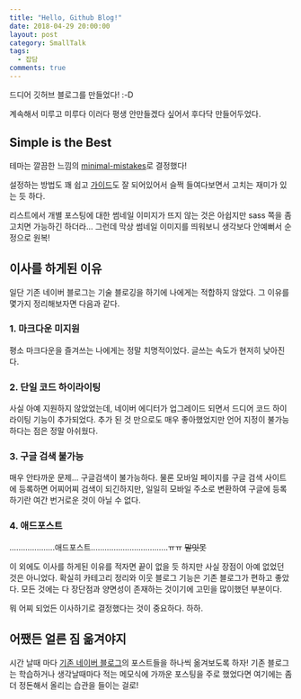 ```yaml
---
title: "Hello, Github Blog!"
date: 2018-04-29 20:00:00
layout: post
category: SmallTalk
tags:
  - 잡담
comments: true
---
```


드디어 깃허브 블로그를 만들었다! :-D

계속해서 미루고 미루다 이러다 평생 안만들겠다 싶어서 후다닥 만들어두었다.

<!-- more -->

## Simple is the Best
테마는 깔끔한 느낌의 [minimal-mistakes](https://github.com/mmistakes/minimal-mistakes)로 결정했다!

설정하는 방법도 꽤 쉽고 [가이드](https://mmistakes.github.io/minimal-mistakes/docs/quick-start-guide)도 잘 되어있어서 슬쩍 들여다보면서 고치는 재미가 있는 듯 하다.

리스트에서 개별 포스팅에 대한 썸네일 이미지가 뜨지 않는 것은 아쉽지만 sass 쪽을 좀 고치면 가능하긴 하더라... 그런데 막상 썸네일 이미지를 띄워보니 생각보다 안예뻐서 순정으로 원복!

## 이사를 하게된 이유
일단 기존 네이버 블로그는 기술 블로깅을 하기에 나에게는 적합하지 않았다. 그 이유를 몇가지 정리해보자면 다음과 같다.

### 1. 마크다운 미지원
평소 마크다운을 즐겨쓰는 나에게는 정말 치명적이었다. 글쓰는 속도가 현저히 낮아진다.

### 2. 단일 코드 하이라이팅
사실 아예 지원하지 않았었는데, 네이버 에디터가 업그레이드 되면서 드디어 코드 하이라이팅 기능이 추가되었다. 추가 된 것 만으로도 매우 좋아했었지만 언어 지정이 불가능하다는 점은 정말 아쉬웠다. 

### 3. 구글 검색 불가능
매우 안타까운 문제... 구글검색이 불가능하다. 물론 모바일 페이지를 구글 검색 사이트에 등록하면 어찌어찌 검색이 되긴하지만, 일일히 모바일 주소로 변환하여 구글에 등록하기란 여간 번거로운 것이 아닐 수 없다.

### 4. 애드포스트
....................애드포스트..................................ㅠㅠ ~~말잇못~~

이 외에도 이사를 하게된 이유를 적자면 끝이 없을 듯 하지만 사실 장점이 아예 없었던 것은 아니었다.
확실히 카테고리 정리와 이웃 블로그 기능은 기존 블로그가 편하고 좋았다. 
모든 것에는 다 장단점과 양면성이 존재하는 것이기에 고민을 많이했던 부분이다.

뭐 어찌 되었든 이사하기로 결정했다는 것이 중요하다. 하하.

## 어쨌든 얼른 짐 옮겨야지
시간 날때 마다 [기존 네이버 블로그](https://syung1104.blog.me)의 포스트들을 하나씩 옮겨보도록 하자!
기존 블로그는 학습하거나 생각날때마다 적는 메모식에 가까운 포스팅을 주로 했었다면 여기에는 좀 더 정돈해서 올리는 습관을 들이는 걸로!
